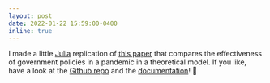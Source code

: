 ```yaml
---
layout: post
date: 2022-01-22 15:59:00-0400
inline: true
---
```

I made a little [Julia](https://julialang.org/) replication of [this paper](https://doi.org/10.1016/j.red.2020.11.004) that compares the effectiveness of government policies in a pandemic in a theoretical model. If you like, have a look at the [Github repo](https://github.com/JulianStreyczek/HammerScalpel.jl) and the [documentation](https://julianstreyczek.github.io/HammerScalpel.jl/dev/)! :floppy_disk:

